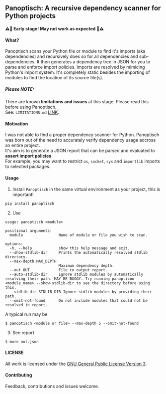  ## Panoptisch: A recursive dependency scanner for Python projects

####  ⚠️🚨 Early stage! May not work as expected 🚨⚠️
#### What?
Panoptisch scans your Python file or module to find it's imports (aka dependencies) and recursively does so for all dependencies and sub-dependencies.
It then generates a dependency tree in JSON for you to parse and enforce import policies.
Imports are resolved by mimicing Python's import system. It's completely static besides the importing of modules to find the location of its source file(s).

##### Please NOTE:
There are known **limitations and issues** at this stage. Please read this before using Panoptisch.  
See: ``LIMITATIONS.md`` [LINK](LIMITATIONS.md).


#### Motivation
I was not able to find a proper dependency scanner for Python. Panoptisch was born out of the need to accurately verify dependency usage accross an entire project.  
It's aim is to generate a JSON report that can be parsed and evaluated to **assert import policies**.  
For example, you may want to restrict ``os``, ``socket``, ``sys`` and ``importlib`` imports to selected packages.


#### Usage

1. Install ``Panoptisch`` in the same virtual environment as your project, this is important!  
```
pip install panoptisch
```

2. Use
```
usage: panoptisch <module>

positional arguments:
  module                Name of module or file you wish to scan.

options:
  -h, --help            show this help message and exit.
  --show-stdlib-dir     Prints the automatically resolved stdlib directory.
  --max-depth MAX_DEPTH
                        Maximum dependency depth.
  --out OUT             File to output report.
  --auto-stdlib-dir     Ignore stdlib modules by automatically resolving their path. MAY BE BUGGY. Try running panopticon <module_name> --show-stdlib-dir to see the directory before using this.
  --stdlib-dir STDLIB_DIR Ignore stdlib modules by providing their path.
  --omit-not-found      Do not include modules that could not be resolved in report.
```
A typical run may be
```
$ panoptisch <module or file> --max-depth 5 --omit-not-found
```
3. See report
```
$ more out.json
```
#### LICENSE
All work is licensed under the [GNU General Public License Version 3](https://www.gnu.org/licenses/gpl-3.0.en.html).

#### Contributing
Feedback, contributions and issues welcome. 


